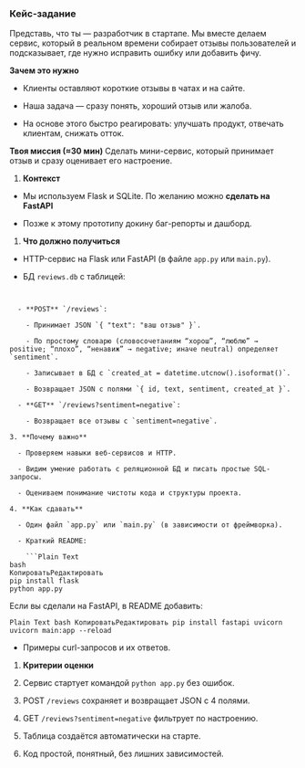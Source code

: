 ### Кейс-задание

Представь, что ты — разработчик в стартапе. Мы вместе делаем сервис, который в реальном времени собирает отзывы пользователей и подсказывает, где нужно исправить ошибку или добавить фичу.

**Зачем это нужно**

- Клиенты оставляют короткие отзывы в чатах и на сайте.
    
- Наша задача — сразу понять, хороший отзыв или жалоба.
    
- На основе этого быстро реагировать: улучшать продукт, отвечать клиентам, снижать отток.
    

**Твоя миссия (≈30 мин)** Сделать мини-сервис, который принимает отзыв и сразу оценивает его настроение.

1. **Контекст**

- Мы используем Flask и SQLite. По желанию можно **сделать на FastAPI**
    
- Позже к этому прототипу докину баг-репорты и дашборд.
    

1. **Что должно получиться**

- HTTP-сервис на Flask или FastAPI (в файле `app.py` или `main.py`).
    
- БД `reviews.db` с таблицей:
    
    ```Plain Text sql КопироватьРедактировать CREATE TABLE IF NOT EXISTS reviews ( id INTEGER PRIMARY KEY AUTOINCREMENT, text TEXT NOT NULL, sentiment TEXT NOT NULL, created_at TEXT NOT NULL );
    

```
  - **POST** `/reviews`:

    - Принимает JSON `{ "text": "ваш отзыв" }`.

    - По простому словарю (словосочетаниям “хорош”, “люблю” → positive; “плохо”, “ненавиж” → negative; иначе neutral) определяет `sentiment`.

    - Записывает в БД с `created_at = datetime.utcnow().isoformat()`.

    - Возвращает JSON с полями `{ id, text, sentiment, created_at }`.

  - **GET** `/reviews?sentiment=negative`:

    - Возвращает все отзывы с `sentiment=negative`.

3. **Почему важно**

  - Проверяем навыки веб-сервисов и HTTP.

  - Видим умение работать с реляционной БД и писать простые SQL-запросы.

  - Оцениваем понимание чистоты кода и структуры проекта.

4. **Как сдавать**

  - Один файл `app.py` или `main.py` (в зависимости от фреймворка).

  - Краткий README:

    ```Plain Text
bash
КопироватьРедактировать
pip install flask
python app.py
```

Если вы сделали на FastAPI, в README добавить:

`Plain Text bash КопироватьРедактировать pip install fastapi uvicorn uvicorn main:app --reload`

- Примеры curl-запросов и их ответов.

1. **Критерии оценки**
    
2. Сервис стартует командой `python app.py` без ошибок.
    
3. POST `/reviews` сохраняет и возвращает JSON с 4 полями.
    
4. GET `/reviews?sentiment=negative` фильтрует по настроению.
    
5. Таблица создаётся автоматически на старте.
    
6. Код простой, понятный, без лишних зависимостей.